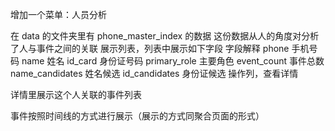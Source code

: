 增加一个菜单：人员分析

在 data 的文件夹里有 phone_master_index 的数据
这份数据从人的角度对分析了人与事件之间的关联
展示列表，列表中展示如下字段
    字段解释
        phone 手机号码
        name 姓名
        id_card 身份证号码
        primary_role 主要角色
        event_count 事件总数
        name_candidates 姓名候选
        id_candidates 身份证候选
操作列，查看详情

详情里展示这个人关联的事件列表

事件按照时间线的方式进行展示（展示的方式同聚合页面的形式）





